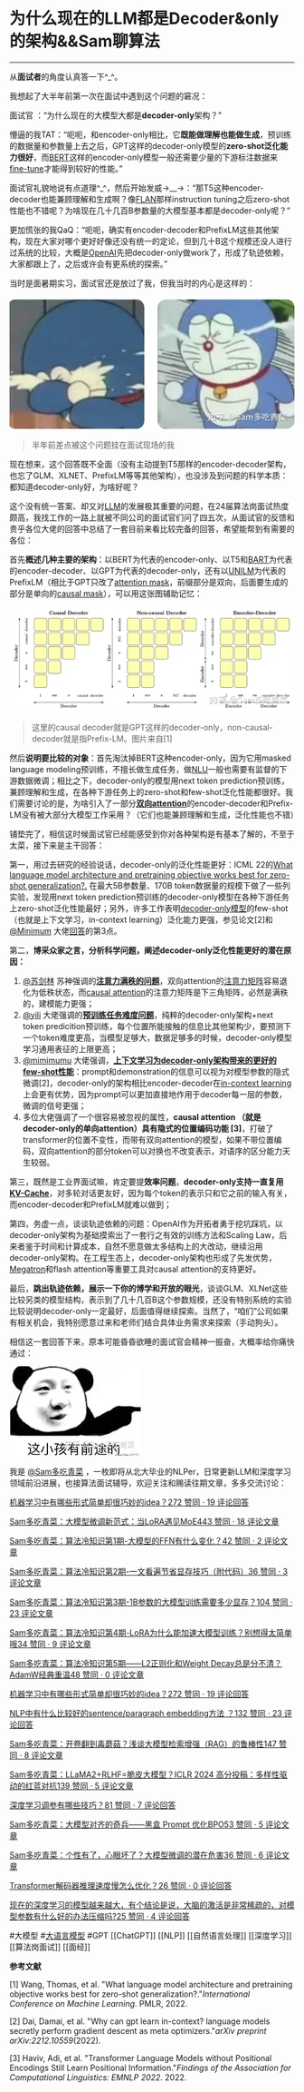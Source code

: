 # 为什么现在的LLM都是Decoder&only的架构&&Sam聊算法
* * *

从**面试者**的角度认真答一下^\_^。

我想起了大半年前第一次在面试中遇到这个问题的窘况：

面试官 ：“为什么现在的大模型大都是**decoder-only**架构？”

懵逼的我TAT：“呃呃，和encoder-only相比，它**既能做理解也能做生成**，预训练的数据量和参数量上去之后，GPT这样的decoder-only模型的**zero-shot泛化能力很好**，而[BERT](https://zhida.zhihu.com/search?content_id=640486327&content_type=Answer&match_order=1&q=BERT&zhida_source=entity)这样的encoder-only模型一般还需要少量的下游标注数据来[fine-tune](https://zhida.zhihu.com/search?content_id=640486327&content_type=Answer&match_order=1&q=fine-tune&zhida_source=entity)才能得到较好的性能。”

面试官礼貌地说有点道理^\_^，然后开始发威→\_\_→：“那T5这种encoder-decoder也能兼顾理解和生成啊？像[FLAN](https://zhida.zhihu.com/search?content_id=640486327&content_type=Answer&match_order=1&q=FLAN&zhida_source=entity)那样instruction tuning之后zero-shot性能也不错呢？为啥现在几十几百B参数量的大模型基本都是decoder-only呢？”

更加慌张的我QaQ：“呃呃，确实有encoder-decoder和PrefixLM这些其他架构，现在大家对哪个更好好像还没有统一的定论，但到几十B这个规模还没人进行过系统的比较，大概是[OpenAI](https://zhida.zhihu.com/search?content_id=640486327&content_type=Answer&match_order=1&q=OpenAI&zhida_source=entity)先把decoder-only做work了，形成了轨迹依赖，大家都跟上了，之后或许会有更系统的探索。”

当时是面暑期实习，面试官还是放过了我，但我当时的内心是这样的：

![](为什么现在的LLM都是Decoder&only的架构&&Sa.webp)

> 半年前差点被这个问题挂在面试现场的我

现在想来，这个回答既不全面（没有主动提到T5那样的encoder-decoder架构，也忘了GLM、XLNET、PrefixLM等等其他架构），也没涉及到问题的科学本质：都知道decoder-only好，为啥好呢？

这个没有统一答案、却又对[LLM](https://zhida.zhihu.com/search?content_id=640486327&content_type=Answer&match_order=1&q=LLM&zhida_source=entity)的发展极其重要的问题，在24届算法岗面试热度颇高，我找工作的一路上就被不同公司的面试官们问了四五次，从面试官的反馈和贵乎各位大佬的回答中总结了一套目前来看比较完备的回答，希望能帮到有需要的各位：

首先**概述几种主要的架构**：以BERT为代表的encoder-only、以T5和[BART](https://zhida.zhihu.com/search?content_id=640486327&content_type=Answer&match_order=1&q=BART&zhida_source=entity)为代表的encoder-decoder、以GPT为代表的decoder-only，还有以[UNILM](https://zhida.zhihu.com/search?content_id=640486327&content_type=Answer&match_order=1&q=UNILM&zhida_source=entity)为代表的PrefixLM（相比于GPT只改了[attention mask](https://zhida.zhihu.com/search?content_id=640486327&content_type=Answer&match_order=1&q=attention+mask&zhida_source=entity)，前缀部分是双向，后面要生成的部分是单向的[causal mask](https://zhida.zhihu.com/search?content_id=640486327&content_type=Answer&match_order=1&q=causal+mask&zhida_source=entity)），可以用这张图辅助记忆：

![](1_为什么现在的LLM都是Decoder&only的架构&&Sa.webp)

> 这里的causal decoder就是GPT这样的decoder-only，non-causal-decoder就是指Prefix-LM。图片来自\[1\]

然后**说明要比较的对象**：首先淘汰掉BERT这种encoder-only，因为它用masked language modeling预训练，不擅长做生成任务，做[NLU](https://zhida.zhihu.com/search?content_id=640486327&content_type=Answer&match_order=1&q=NLU&zhida_source=entity)一般也需要有监督的下游数据微调；相比之下，decoder-only的模型用next token prediction预训练，兼顾理解和生成，在各种下游任务上的zero-shot和few-shot泛化性能都很好。我们需要讨论的是，为啥引入了一部分[**双向attention**](https://zhida.zhihu.com/search?content_id=640486327&content_type=Answer&match_order=1&q=%E5%8F%8C%E5%90%91attention&zhida_source=entity)的encoder-decoder和Prefix-LM没有被大部分大模型工作采用？（它们也能兼顾理解和生成，泛化性能也不错）

铺垫完了，相信这时候面试官已经能感受到你对各种架构是有基本了解的，不至于太菜，接下来是主干回答：

第一，用过去研究的经验说话，decoder-only的泛化性能更好：ICML 22的[What language model architecture and pretraining objective works best for zero-shot generalization?.](https://link.zhihu.com/?target=https%3A//proceedings.mlr.press/v162/wang22u/wang22u.pdf) 在最大5B参数量、170B token数据量的规模下做了一些列实验，发现用next token prediction预训练的decoder-only模型在各种下游任务上zero-shot泛化性能最好；另外，许多工作表明[decoder-only模型](https://zhida.zhihu.com/search?content_id=640486327&content_type=Answer&match_order=3&q=decoder-only%E6%A8%A1%E5%9E%8B&zhida_source=entity)的few-shot（也就是上下文学习，in-context learning）泛化能力更强，参见论文\[2\]和 [@Minimum](https://www.zhihu.com/people/cf0870ee9f85913d837ac5e15a557548) 大佬[回答](https://www.zhihu.com/question/588325646/answer/2932131238)的第3点。

第二，**博采众家之言，分析科学问题，阐述decoder-only泛化性能更好的潜在原因：**

1.  [@苏剑林](https://www.zhihu.com/people/ba2e8e5e459263c8074c6a50cd2763a4) 苏神强调的[**注意力满秩的问题**](https://www.zhihu.com/question/588325646/answer/2940298964)，双向attention的[注意力矩阵](https://zhida.zhihu.com/search?content_id=640486327&content_type=Answer&match_order=1&q=%E6%B3%A8%E6%84%8F%E5%8A%9B%E7%9F%A9%E9%98%B5&zhida_source=entity)容易退化为低秩状态，而[causal attention](https://zhida.zhihu.com/search?content_id=640486327&content_type=Answer&match_order=1&q=causal+attention&zhida_source=entity)的注意力矩阵是下三角矩阵，必然是满秩的，建模能力更强；
2.  [@yili](https://www.zhihu.com/people/1ed9356a7a74c78c424ff357d0c17357) 大佬强调的[**预训练任务难度问题**](https://www.zhihu.com/question/588325646/answer/3173454912)，纯粹的decoder-only架构+next token predicition预训练，每个位置所能接触的信息比其他架构少，要预测下一个token难度更高，当模型足够大，数据足够多的时候，decoder-only模型学习通用表征的上限更高；
3.  [@mimimumu](https://www.zhihu.com/people/ebd618ce0809773041780d8b94bf8558) 大佬强调，[**上下文学习为decoder-only架构带来的更好的few-shot性能**](https://www.zhihu.com/question/588325646/answer/2932131238)：prompt和demonstration的信息可以视为对模型参数的隐式微调\[2\]，decoder-only的架构相比encoder-decoder在[in-context learning](https://zhida.zhihu.com/search?content_id=640486327&content_type=Answer&match_order=2&q=in-context+learning&zhida_source=entity)上会更有优势，因为prompt可以更加直接地作用于decoder每一层的参数，微调的信号更强；
4.  多位大佬强调了一个很容易被忽视的属性，**causal attention （就是decoder-only的单向attention）具有隐式的位置编码功能 \[3\]**，打破了transformer的位置不变性，而带有双向attention的模型，如果不带位置编码，双向attention的部分token可以对换也不改变表示，对语序的区分能力天生较弱。

第三，既然是工业界面试嘛，肯定要提**效率问题**，**decoder-only支持一直复用**[**KV-Cache**](https://zhida.zhihu.com/search?content_id=640486327&content_type=Answer&match_order=1&q=KV-Cache&zhida_source=entity)，对多轮对话更友好，因为每个token的表示只和它之前的输入有关，而encoder-decoder和PrefixLM就难以做到；

第四，务虚一点，谈谈轨迹依赖的问题：OpenAI作为开拓者勇于挖坑踩坑，以decoder-only架构为基础摸索出了一套行之有效的训练方法和Scaling Law，后来者鉴于时间和计算成本，自然不愿意做太多结构上的大改动，继续沿用decoder-only架构。在工程生态上，decoder-only架构也形成了先发优势，[Megatron](https://zhida.zhihu.com/search?content_id=640486327&content_type=Answer&match_order=1&q=Megatron&zhida_source=entity)和flash attention等重要工具对causal attention的支持更好。

最后，**跳出轨迹依赖，展示一下你的博学和开放的眼光**，谈谈GLM、XLNet这些比较另类的模型结构，表示到了几十几百B这个参数规模，还没有特别系统的实验比较说明decoder-only一定最好，后面值得继续探索。当然了，“咱们”公司如果有相关机会，我特别愿意过来和老师们结合具体业务需求来探索（手动狗头）。

相信这一套回答下来，原本可能昏昏欲睡的面试官会精神一振奋，大概率给你痛快通过：

![](2_为什么现在的LLM都是Decoder&only的架构&&Sa.webp)

我是 [@Sam多吃青菜](https://www.zhihu.com/people/91a9276093edb7687d8be1df5c5f346b) ，一枚即将从北大毕业的NLPer，日常更新LLM和深度学习领域前沿进展，也接算法面试辅导，欢迎关注和赐读往期文章，多多交流讨论：

[机器学习中有哪些形式简单却很巧妙的idea？272 赞同 · 19 评论回答](https://www.zhihu.com/question/347847220/answer/3351077766)

[Sam多吃青菜：大模型微调新范式：当LoRA遇见MoE443 赞同 · 18 评论文章](https://zhuanlan.zhihu.com/p/683637455)

[Sam多吃青菜：算法冷知识第1期-大模型的FFN有什么变化？42 赞同 · 2 评论文章](https://zhuanlan.zhihu.com/p/683673404)

[Sam多吃青菜：算法冷知识第2期-一文看遍节省显存技巧（附代码）36 赞同 · 3 评论文章](https://zhuanlan.zhihu.com/p/687948401)

[Sam多吃青菜：算法冷知识第3期-1B参数的大模型训练需要多少显存？104 赞同 · 23 评论文章](https://zhuanlan.zhihu.com/p/688324947)

[Sam多吃青菜：算法冷知识第4期-LoRA为什么能加速大模型训练？别想得太简单哦34 赞同 · 9 评论文章](https://zhuanlan.zhihu.com/p/688361341)

[Sam多吃青菜：算法冷知识第5期——L2正则化和Weight Decay总是分不清？AdamW经典重温48 赞同 · 0 评论文章](https://zhuanlan.zhihu.com/p/689412950)

[机器学习中有哪些形式简单却很巧妙的idea？272 赞同 · 19 评论回答](https://www.zhihu.com/question/347847220/answer/3351077766)

[NLP中有什么比较好的sentence/paragraph embedding方法 ？132 赞同 · 23 评论回答](https://www.zhihu.com/question/299549788/answer/3359893373)

[Sam多吃青菜：开卷翻到毒蘑菇？浅谈大模型检索增强（RAG）的鲁棒性147 赞同 · 8 评论文章](https://zhuanlan.zhihu.com/p/668347524)

[Sam多吃青菜：LLaMA2+RLHF=脆皮大模型？ICLR 2024 高分投稿：多样性驱动的红蓝对抗139 赞同 · 5 评论文章](https://zhuanlan.zhihu.com/p/669675072)

[深度学习调参有哪些技巧？81 赞同 · 7 评论回答](https://www.zhihu.com/question/25097993/answer/3356180120)

[Sam多吃青菜：大模型对齐的奇兵——黑盒 Prompt 优化BPO53 赞同 · 5 评论文章](https://zhuanlan.zhihu.com/p/668685286)

[Sam多吃青菜：个性有了，心眼坏了？大模型微调的潜在危害36 赞同 · 6 评论文章](https://zhuanlan.zhihu.com/p/672454714)

[Transformer解码器推理速度慢怎么优化？26 赞同 · 0 评论回答](https://www.zhihu.com/question/524165474/answer/3369040272)

[现在的深度学习的模型越来越大，有个结论是说，大脑的激活是非常稀疏的，对模型参数有什么好的办法压缩吗?25 赞同 · 4 评论回答](https://www.zhihu.com/question/40503595/answer/3363802626)

#大模型 #[大语言模型](https://zhida.zhihu.com/search?content_id=640486327&content_type=Answer&match_order=1&q=%E5%A4%A7%E8%AF%AD%E8%A8%80%E6%A8%A1%E5%9E%8B&zhida_source=entity) #GPT \[\[ChatGPT\]\] \[\[NLP\]\] \[\[自然语言处理\]\] \[\[深度学习\]\] \[\[算法岗面试\]\] \[\[面经\]\]

**参考文献**

\[1\] Wang, Thomas, et al. "What language model architecture and pretraining objective works best for zero-shot generalization?."_International Conference on Machine Learning_. PMLR, 2022.

\[2\] Dai, Damai, et al. "Why can gpt learn in-context? language models secretly perform gradient descent as meta optimizers."_arXiv preprint arXiv:2212.10559_(2022).

\[3\] Haviv, Adi, et al. "Transformer Language Models without Positional Encodings Still Learn Positional Information."_Findings of the Association for Computational Linguistics: EMNLP 2022_. 2022.